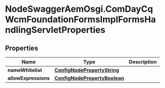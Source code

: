 # NodeSwaggerAemOsgi.ComDayCqWcmFoundationFormsImplFormsHandlingServletProperties

## Properties
Name | Type | Description | Notes
------------ | ------------- | ------------- | -------------
**nameWhitelist** | [**ConfigNodePropertyString**](ConfigNodePropertyString.md) |  | [optional] 
**allowExpressions** | [**ConfigNodePropertyBoolean**](ConfigNodePropertyBoolean.md) |  | [optional] 


